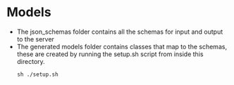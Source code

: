 # Models
- The json_schemas folder contains all the schemas for input and output to the server
- The generated models folder contains classes that map to the schemas, these are created by running the setup.sh script from inside this directory.
  ```
  sh ./setup.sh
  ```
